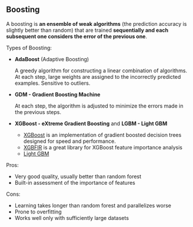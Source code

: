 ## Boosting

A boosting is **an ensemble of weak algorithms** (the prediction accuracy is slightly better than random) that are trained **sequentially and each subsequent one considers the error of the previous one**.

Types of Boosting:
- **AdaBoost** (Adaptive Boosting)
  
  A greedy algorithm for constructing a linear combination of algorithms. At each step, large weights are assigned to the incorrectly predicted examples. Sensitive to outliers.

- **GDM - Gradient Boosting Machine** 
  
  At each step, the algorithm is adjusted to minimize the errors made in the previous steps.

- **XGBoost - eXtreme Gradient Boosting** and **LGBM - Light GBM**
  
  - [XGBoost](https://xgboost.readthedocs.io/en/latest/index.html) is an implementation of gradient boosted decision trees designed for speed and performance. 
  - [XGBFIR](https://github.com/limexp/xgbfir) is a great library for XGBoost feature importance analysis
  - [Light GBM](https://lightgbm.readthedocs.io/en/latest/)

Pros:
+ Very good quality, usually better than random forest
+ Built-in assessment of the importance of features

Cons:
- Learning takes longer than random forest and parallelizes worse
- Prone to overfitting
- Works well only with sufficiently large datasets